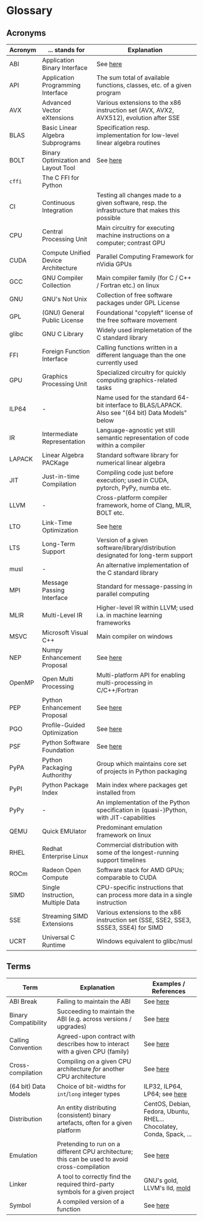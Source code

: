 # Glossary

## Acronyms

| Acronym | ... stands for | Explanation |
|---|---|---|
| ABI | Application Binary Interface | See [here](./background/binary_interface.md) |
| API | Application Programming Interface | The sum total of available functions, classes, etc. of a given program |
| AVX | Advanced Vector eXtensions | Various extensions to the x86 instruction set (AVX, AVX2, AVX512), evolution after SSE |
| BLAS | Basic Linear Algebra Subprograms | Specification resp. implementation for low-level linear algebra routines |
| BOLT | Binary Optimization and Layout Tool | See [here](./background/compilation_concepts.md)|
| `cffi` | The C FFI for Python | |
| CI | Continuous Integration | Testing all changes made to a given software, resp. the infrastructure that makes this possible |
| CPU | Central Processing Unit | Main circuitry for executing machine instructions on a computer; contrast GPU |
| CUDA | Compute Unified Device Architecture | Parallel Computing Framework for nVidia GPUs |
| GCC | GNU Compiler Collection | Main compiler family (for C / C++ / Fortran etc.) on linux |
| GNU | GNU's Not Unix | Collection of free software packages under GPL License |
| GPL | (GNU) General Public License | Foundational "copyleft" license of the free software movement |
| glibc | GNU C Library | Widely used implemetation of the C standard library |
| FFI | Foreign Function Interface | Calling functions written in a different language than the one currently used |
| GPU | Graphics Processing Unit | Specialized circuitry for quickly computing graphics-related tasks |
| ILP64 | - | Name used for the standard 64-bit interface to BLAS/LAPACK. Also see "(64 bit) Data Models" below |
| IR | Intermediate Representation | Language-agnostic yet still semantic representation of code within a compiler |
| LAPACK | Linear Algebra PACKage | Standard software library for numerical linear algebra |
| JIT | Just-in-time Compilation | Compiling code just before execution; used in CUDA, pytorch, PyPy, numba etc. |
| LLVM | - | Cross-platform compiler framework, home of Clang, MLIR, BOLT etc. |
| LTO | Link-Time Optimization | See [here](./background/compilation_concepts.md)|
| LTS | Long-Term Support | Version of a given software/library/distribution designated for long-term support |
| musl | - | An alternative implementation of the C standard library |
| MPI | Message Passing Interface | Standard for message-passing in parallel computing |
| MLIR | Multi-Level IR | Higher-level IR within LLVM; used i.a. in machine learning frameworks |
| MSVC | Microsoft Visual C++ | Main compiler on windows |
| NEP | Numpy Enhancement Proposal | See [here](https://numpy.org/neps/) |
| OpenMP | Open Multi Processing | Multi-platform API for enabling multi-processing in C/C++/Fortran |
| PEP | Python Enhancement Proposal | See [here](https://peps.python.org/pep-0000/) |
| PGO | Profile-Guided Optimization | See [here](./background/compilation_concepts.md)|
| PSF | Python Software Foundation | See [here](https://www.python.org/psf-landing/) |
| PyPA | Python Packaging Authorithy | Group which maintains core set of projects in Python packaging |
| PyPI | Python Package Index | Main index where packages get installed from |
| PyPy | - | An implementation of the Python specification in (quasi-)Python, with JIT-capabilities |
| QEMU | Quick EMUlator | Predominant emulation framework on linux |
| RHEL | Redhat Enterprise Linux | Commercial distribution with some of the longest-running support timelines |
| ROCm | Radeon Open Compute | Software stack for AMD GPUs; comparable to CUDA |
| SIMD | Single Instruction, Multiple Data | CPU-specific instructions that can process more data in a single instruction |
| SSE | Streaming SIMD Extensions | Various extensions to the x86 instruction set (SSE, SSE2, SSE3, SSSE3, SSE4) for SIMD |
| UCRT | Universal C Runtime | Windows equivalent to glibc/musl | 

## Terms

| Term | Explanation | Examples / References |
|---|---|---|
| ABI Break | Failing to maintain the ABI | See [here](./background/compilation_concepts.md) |
| Binary Compatibility | Succeeding to maintain the ABI (e.g. across versions / upgrades) | See [here](./background/compilation_concepts.md)|
| Calling Convention | Agreed-upon contract with describes how to interact with a given CPU (family) | See [here](https://en.wikipedia.org/wiki/Calling_convention) |
| Cross-compilation | Compiling _on_ a given CPU architecture _for_  another CPU architecture | See [here](./background/compilation_concepts.md) |
| (64 bit) Data Models | Choice of bit-widths for `int`/`long` integer types | ILP32, ILP64, LP64; see [here](https://en.wikipedia.org/wiki/64-bit_computing#64-bit_data_models) |
| Distribution | An entity distributing (consistent) binary artefacts, often for a given platform | CentOS, Debian, Fedora, Ubuntu, RHEL...</br>Chocolatey, Conda, Spack, ... |
| Emulation | Pretending to run on a different CPU architecture; this can be used to avoid cross-compilation | See [here](https://en.wikipedia.org/wiki/Emulator) |
| Linker | A tool to correctly find the required third-party symbols for a given project | GNU's gold, LLVM's lld, [mold](https://github.com/rui314/mold) |
| Symbol | A compiled version of a function | See [here](./background/compilation_concepts.md) |
